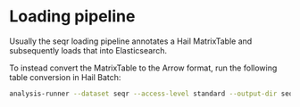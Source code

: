 # Loading pipeline

Usually the seqr loading pipeline annotates a Hail MatrixTable and subsequently loads that into Elasticsearch.

To instead convert the MatrixTable to the Arrow format, run the following table conversion in Hail Batch:

```bash
analysis-runner --dataset seqr --access-level standard --output-dir seqr_table_conversion/$(date +"%Y-%m-%d_%H-%M-%S") --description "seqr table conversion" main.py --input=gs://path/to/annotated_input.mt
```

